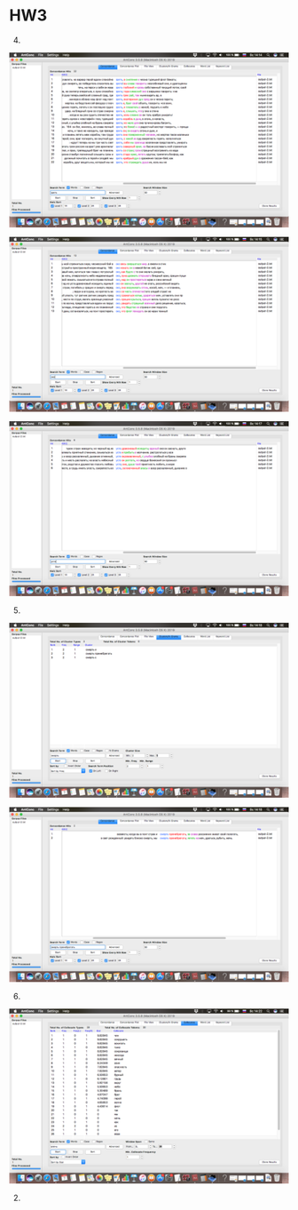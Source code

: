 # HW3

4)
![ ](4.1.png)

![ ](4.2.png)

![ ](4.3.png)

5)
![](5.1.png)

![](5.2.png)

6) 
![](6.png)

2)
